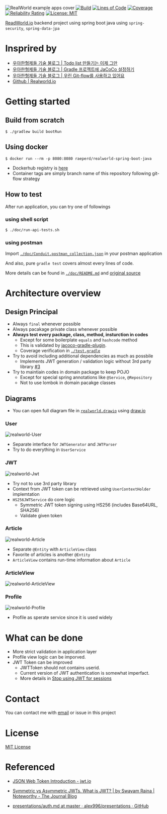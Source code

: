 ![RealWorld example apps cover](./doc/image/realworld-cover.png)
[![Build](https://github.com/raeperd/realworld-springboot-java/actions/workflows/build.yml/badge.svg)](https://github.com/raeperd/realworld-springboot-java/actions/workflows/build.yml)
[![Lines of Code](https://sonarcloud.io/api/project_badges/measure?project=raeperd_realworld-springboot-java&metric=ncloc)](https://sonarcloud.io/dashboard?id=raeperd_realworld-springboot-java)
[![Coverage](https://sonarcloud.io/api/project_badges/measure?project=raeperd_realworld-springboot-java&metric=coverage)](https://sonarcloud.io/dashboard?id=raeperd_realworld-springboot-java)
[![Reliability Rating](https://sonarcloud.io/api/project_badges/measure?project=raeperd_realworld-springboot-java&metric=reliability_rating)](https://sonarcloud.io/dashboard?id=raeperd_realworld-springboot-java)
[![License: MIT](https://img.shields.io/badge/License-MIT-yellow.svg)](https://opensource.org/licenses/MIT)

[ReadWorld.io](https://github.com/gothinkster/realworld) backend project using spring boot java using `spring-security`, `spring-data-jpa`

# Insprired by

- [우아한형제들 기술 불로그 | Todo list 만들기는 이제 그만](https://woowabros.github.io/experience/2020/04/14/stop-making-todo-list.html)
- [우아한형제들 기술 블로그 | Gradle 프로젝트에 JaCoCo 설정하기](https://woowabros.github.io/experience/2020/02/02/jacoco-config-on-gradle-project.html)
- [우아한형제들 기술 블로그 | 우린 Git-flow를 사용하고 있어요](https://woowabros.github.io/experience/2017/10/30/baemin-mobile-git-branch-strategy.html)
- [Github | Realworld.io](https://github.com/gothinkster/realworld)


 # Getting started

 ## Build from scratch
 ``` shell
 $ ./gradlew build bootRun
 ```

 ## Using docker
 ``` shell
 $ docker run --rm -p 8080:8080 raeperd/realworld-spring-boot-java
 ```

- Dockerhub registry is [here](https://hub.docker.com/repository/docker/raeperd/realworld-spring-boot-java)  
- Container tags are simply branch name of this repository following git-flow strategy



## How to test 

After run application, you can try one of followings

### using shell script

``` shell
$ ./doc/run-api-tests.sh
```

### using postman 

Import [`./doc/Conduit.postman_collection.json`](./doc/Conduit.postman_collection.json) in your postman application 



And also, pure `gradle test` covers almost every lines of code.

More details can be found in [`./doc/README.md`](./doc/README.md) and  [original source](https://github.com/gothinkster/realworld/tree/master/spec)

# Architecture overview

## Design Principal

- Always `final` whenever possible
- Always pacakage private class whenever possible
- **Always test every package, class, method, insturction in codes**
  - Except for some boilerplate `equals` and `hashcode` method
  - This is validated by [jacoco-gradle-plugin](https://docs.gradle.org/current/userguide/jacoco_plugin.html).
  - Coverage verification in [`./test.gradle`](./test.gradle)
- Try to avoid including additional dependencies as much as possbile
  - Implements JWT generation / validation logic without 3rd party library [#3](https://github.com/raeperd/realworld-springboot-java/issues/3)
- Try to maintiain codes in domain package to keep POJO
  - Except for special spring annotations like `@Service`, `@Repository`
  - Not to use lombok in domain pacakge classes



## Diagrams 

- You can open full diagram file in [`realworld.drawio`](./realworld.drawio) using [draw.io](https://app.diagrams.net/)

### User

![realworld-User](./doc/image/realworld-User.png)

- Separate interface for `JWTGenerator` and `JWTParser`
- Try to do everything in `UserService`

### JWT 

![realworld-Jwt](./doc/image/realworld-Jwt.png)

- Try not to use 3rd party library
- Context from JWT token can be retrieved using `UserContextHolder` implemtation
- `HS256JWTService` do core logic
  - Symmetric JWT token signing using HS256 (includes Base64URL, SHA256) 
  - Validate given token 

### Article

![realworld-Article](./doc/image/realworld-Article.png)

- Separate `@Entity` with `ArticleView` class 
- Favorite of articles is another `@Entity`
- `ArticleView` contains run-time information about `Article`

### ArticleView

![realworld-ArticleView](./doc/image/realworld-ArticleViewer.png)



### Profile

![realworld-Profile](./doc/image/realworld-Profile.png)

- Profile as sperate service since it is used widely 



# What can be done

- More strict validation in application layer
- Profile view logic can be imporved.
- JWT Token can be improved
  - JWTToken should not contains userid. 
  - Current version of JWT authentication is somewhat imperfact.
  - More details in [Stop using JWT for sessions](http://cryto.net/~joepie91/blog/2016/06/13/stop-using-jwt-for-sessions/) 

# Contact

You can contact me with [email](raeperd117@gmail.com) or issue in this project

# License
[MIT License](./LICENSE)

# Referenced

- [JSON Web Token Introduction - jwt.io](https://jwt.io/introduction)

- [Symmetric vs Asymmetric JWTs. What is JWT? | by Swayam Raina | Noteworthy - The Journal Blog](https://blog.usejournal.com/symmetric-vs-asymmetric-jwts-bd5d1a9567f6)
- [presentations/auth.md at master · alex996/presentations · GitHub](https://github.com/alex996/presentations/blob/master/auth.md)

